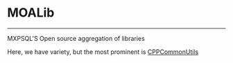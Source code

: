 # MOALib


<hr>

MXPSQL'S Open source aggregation of libraries

Here, we have variety, but the most prominent is [CPPCommonUtils](https://github.com/MOALib/CPPCommonUtils)
